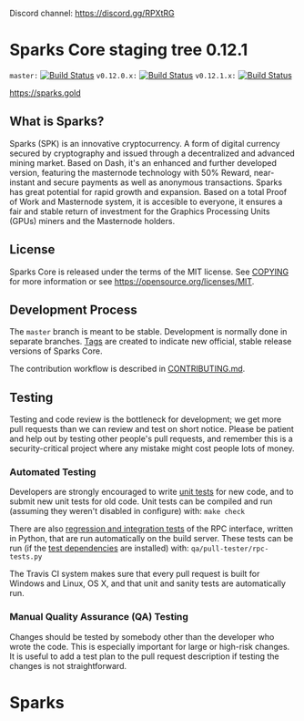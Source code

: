 Discord channel: https://discord.gg/RPXtRG

Sparks Core staging tree 0.12.1
===============================

`master:` [![Build Status](https://travis-ci.org/Sparkscoin/Sparks.svg?branch=master)](https://travis-ci.org/Sparkscoin/Sparks) `v0.12.0.x:` [![Build Status](https://travis-ci.org/Sparkscoin/Sparks.svg?branch=v0.12.0.x)](https://travis-ci.org/Sparkscoin/Sparks/branches) `v0.12.1.x:` [![Build Status](https://travis-ci.org/Sparkscoin/Sparks.svg?branch=v0.12.1.x)](https://travis-ci.org/Sparkscoin/Sparks/branches)

https://sparks.gold


What is Sparks?
----------------

Sparks (SPK) is an innovative cryptocurrency. A form of digital currency secured by cryptography and issued through a decentralized and advanced mining market. Based on Dash, it's an enhanced and further developed version, featuring the masternode technology with 50% Reward, near-instant and secure payments as well as anonymous transactions. Sparks has great potential for rapid growth and expansion. Based on a total Proof of Work and Masternode system, it is accesible to everyone, it ensures a fair and stable return of investment for the Graphics Processing Units (GPUs) miners and the Masternode holders.



License
-------

Sparks Core is released under the terms of the MIT license. See [COPYING](COPYING) for more
information or see https://opensource.org/licenses/MIT.

Development Process
-------------------

The `master` branch is meant to be stable. Development is normally done in separate branches.
[Tags](https://github.com/Sparkscoin/Sparks/tags) are created to indicate new official,
stable release versions of Sparks Core.

The contribution workflow is described in [CONTRIBUTING.md](CONTRIBUTING.md).

Testing
-------

Testing and code review is the bottleneck for development; we get more pull
requests than we can review and test on short notice. Please be patient and help out by testing
other people's pull requests, and remember this is a security-critical project where any mistake might cost people
lots of money.

### Automated Testing

Developers are strongly encouraged to write [unit tests](/doc/unit-tests.md) for new code, and to
submit new unit tests for old code. Unit tests can be compiled and run
(assuming they weren't disabled in configure) with: `make check`

There are also [regression and integration tests](/qa) of the RPC interface, written
in Python, that are run automatically on the build server.
These tests can be run (if the [test dependencies](/qa) are installed) with: `qa/pull-tester/rpc-tests.py`

The Travis CI system makes sure that every pull request is built for Windows
and Linux, OS X, and that unit and sanity tests are automatically run.

### Manual Quality Assurance (QA) Testing

Changes should be tested by somebody other than the developer who wrote the
code. This is especially important for large or high-risk changes. It is useful
to add a test plan to the pull request description if testing the changes is
not straightforward.

# Sparks


